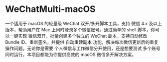 # WeChatMulti-macOS
一个适用于 macOS 的轻量级 WeChat 双开/多开脚本工具，支持 微信 4.x 及以上版本，帮助用户在 Mac 上同时登录多个微信账号。通过简单的 shell 脚本，你可以一键实现 微信双开，批量创建多个独立的 WeChat 副本，支持自动修改 Bundle ID、重新签名，并提供 自动重建副本 功能，解决每次微信更新后的重复操作问题。无论你是需要 个人微信与工作微信分开使用，还是想要测试 多个账号同时运行，本项目都能为你提供高效的 macOS 微信多开解决方案。
